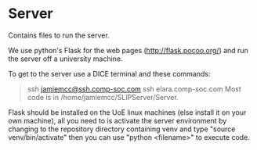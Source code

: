 # Server
Contains files to run the server.

We use python's Flask for the web pages (http://flask.pocoo.org/) and run the server off a university machine.

To get to the server use a DICE terminal and these commands:

> ssh jamiemcc@ssh.comp-soc.com
> ssh elara.comp-soc.com 
Most code is in  /home/jamiemcc/SLIPServer/Server.

Flask should be installed on the UoE linux machines (else install it on your own machine), all you need to is activate the server environment by changing to the repository directory containing venv and type "source venv/bin/activate" then you can use "python \<filename\>" to execute code.

